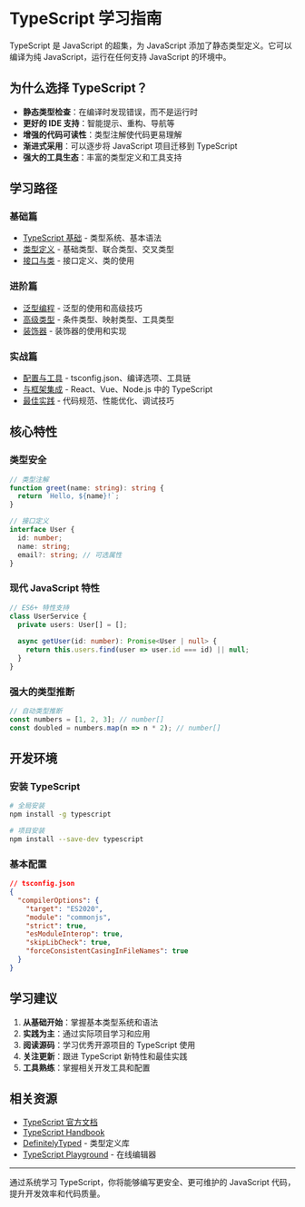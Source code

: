 # TypeScript 学习指南

TypeScript 是 JavaScript 的超集，为 JavaScript 添加了静态类型定义。它可以编译为纯 JavaScript，运行在任何支持 JavaScript 的环境中。

## 为什么选择 TypeScript？

- **静态类型检查**：在编译时发现错误，而不是运行时
- **更好的 IDE 支持**：智能提示、重构、导航等
- **增强的代码可读性**：类型注解使代码更易理解
- **渐进式采用**：可以逐步将 JavaScript 项目迁移到 TypeScript
- **强大的工具生态**：丰富的类型定义和工具支持

## 学习路径

### 基础篇
- [TypeScript 基础](./basics.md) - 类型系统、基本语法
- [类型定义](./types.md) - 基础类型、联合类型、交叉类型
- [接口与类](./interfaces-classes.md) - 接口定义、类的使用

### 进阶篇
- [泛型编程](./generics.md) - 泛型的使用和高级技巧
- [高级类型](./advanced-types.md) - 条件类型、映射类型、工具类型
- [装饰器](./decorators.md) - 装饰器的使用和实现

### 实战篇
- [配置与工具](./config-tools.md) - tsconfig.json、编译选项、工具链
- [与框架集成](./framework-integration.md) - React、Vue、Node.js 中的 TypeScript
- [最佳实践](./best-practices.md) - 代码规范、性能优化、调试技巧

## 核心特性

### 类型安全
```typescript
// 类型注解
function greet(name: string): string {
  return `Hello, ${name}!`;
}

// 接口定义
interface User {
  id: number;
  name: string;
  email?: string; // 可选属性
}
```

### 现代 JavaScript 特性
```typescript
// ES6+ 特性支持
class UserService {
  private users: User[] = [];
  
  async getUser(id: number): Promise<User | null> {
    return this.users.find(user => user.id === id) || null;
  }
}
```

### 强大的类型推断
```typescript
// 自动类型推断
const numbers = [1, 2, 3]; // number[]
const doubled = numbers.map(n => n * 2); // number[]
```

## 开发环境

### 安装 TypeScript
```bash
# 全局安装
npm install -g typescript

# 项目安装
npm install --save-dev typescript
```

### 基本配置
```json
// tsconfig.json
{
  "compilerOptions": {
    "target": "ES2020",
    "module": "commonjs",
    "strict": true,
    "esModuleInterop": true,
    "skipLibCheck": true,
    "forceConsistentCasingInFileNames": true
  }
}
```

## 学习建议

1. **从基础开始**：掌握基本类型系统和语法
2. **实践为主**：通过实际项目学习和应用
3. **阅读源码**：学习优秀开源项目的 TypeScript 使用
4. **关注更新**：跟进 TypeScript 新特性和最佳实践
5. **工具熟练**：掌握相关开发工具和配置

## 相关资源

- [TypeScript 官方文档](https://www.typescriptlang.org/docs/)
- [TypeScript Handbook](https://www.typescriptlang.org/docs/handbook/intro.html)
- [DefinitelyTyped](https://github.com/DefinitelyTyped/DefinitelyTyped) - 类型定义库
- [TypeScript Playground](https://www.typescriptlang.org/play) - 在线编辑器

---

通过系统学习 TypeScript，你将能够编写更安全、更可维护的 JavaScript 代码，提升开发效率和代码质量。